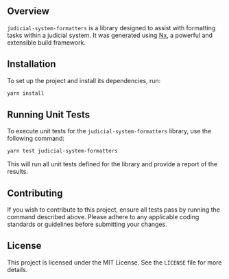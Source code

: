 ## Overview

`judicial-system-formatters` is a library designed to assist with formatting tasks within a judicial system. It was generated using [Nx](https://nx.dev), a powerful and extensible build framework.

## Installation

To set up the project and install its dependencies, run:

```bash
yarn install
```

## Running Unit Tests

To execute unit tests for the `judicial-system-formatters` library, use the following command:

```bash
yarn test judicial-system-formatters
```

This will run all unit tests defined for the library and provide a report of the results.

## Contributing

If you wish to contribute to this project, ensure all tests pass by running the command described above. Please adhere to any applicable coding standards or guidelines before submitting your changes.

## License

This project is licensed under the MIT License. See the `LICENSE` file for more details.